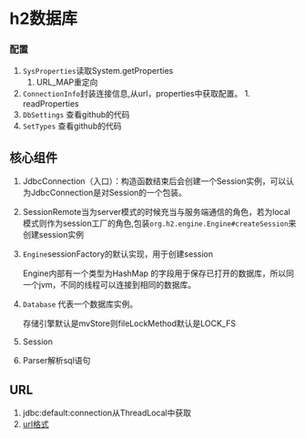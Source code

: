 # h2数据库

### 配置

1. `SysProperties`读取System.getProperties
   1. URL\_MAP重定向
2. `ConnectionInfo`封装连接信息,从url，properties中获取配置。 1. readProperties
3. `DbSettings` 查看github的代码
4. `SetTypes` 查看github的代码

## 核心组件

1. JdbcConnection（入口）：构造函数结束后会创建一个Session实例，可以认为JdbcConnection是对Session的一个包装。 
2. SessionRemote当为server模式的时候充当与服务端通信的角色，若为local模式则作为session工厂的角色,包装`org.h2.engine.Engine#createSession`来创建session实例
3. `Engine`sessionFactory的默认实现，用于创建session

   Engine内部有一个类型为HashMap 的字段用于保存已打开的数据库，所以同一个jvm，不同的线程可以连接到相同的数据库。

4. `Database` 代表一个数据库实例。

   存储引擎默认是mvStore则fileLockMethod默认是LOCK\_FS

5. Session
6. Parser解析sql语句

## URL

1. jdbc:default:connection从ThreadLocal中获取
2. [url格式](http://www.h2database.com/html/features.html#database_url)

